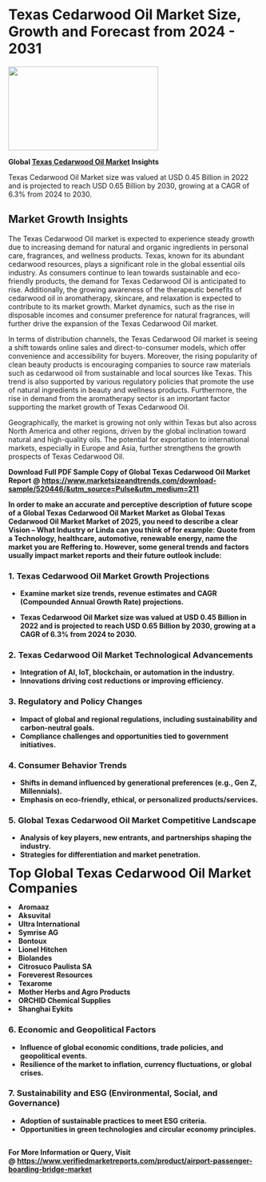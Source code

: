 <H1>Texas Cedarwood Oil Market Size, Growth and Forecast from 2024 - 2031</H1><img class="aligncenter size-medium wp-image-584254" src="https://thirdeyenews.in/wp-content/uploads/2024/09/Global-Market-Research-300x168.jpeg" alt="" width="300" height="168" /><p><strong>Global&nbsp;<a href="https://www.marketsizeandtrends.com/download-sample/520446/&amp;utm_source=Pulse&amp;utm_medium=211">Texas Cedarwood Oil Market</a> Insights</strong></p><p>Texas Cedarwood Oil Market size was valued at USD 0.45 Billion in 2022 and is projected to reach USD 0.65 Billion by 2030, growing at a CAGR of 6.3% from 2024 to 2030.</p><p><h2>Market Growth Insights</h2> <p>The Texas Cedarwood Oil market is expected to experience steady growth due to increasing demand for natural and organic ingredients in personal care, fragrances, and wellness products. Texas, known for its abundant cedarwood resources, plays a significant role in the global essential oils industry. As consumers continue to lean towards sustainable and eco-friendly products, the demand for Texas Cedarwood Oil is anticipated to rise. Additionally, the growing awareness of the therapeutic benefits of cedarwood oil in aromatherapy, skincare, and relaxation is expected to contribute to its market growth. Market dynamics, such as the rise in disposable incomes and consumer preference for natural fragrances, will further drive the expansion of the Texas Cedarwood Oil market.</p> <p><strong></strong></p> <p>In terms of distribution channels, the Texas Cedarwood Oil market is seeing a shift towards online sales and direct-to-consumer models, which offer convenience and accessibility for buyers. Moreover, the rising popularity of clean beauty products is encouraging companies to source raw materials such as cedarwood oil from sustainable and local sources like Texas. This trend is also supported by various regulatory policies that promote the use of natural ingredients in beauty and wellness products. Furthermore, the rise in demand from the aromatherapy sector is an important factor supporting the market growth of Texas Cedarwood Oil.</p> <p>Geographically, the market is growing not only within Texas but also across North America and other regions, driven by the global inclination toward natural and high-quality oils. The potential for exportation to international markets, especially in Europe and Asia, further strengthens the growth prospects of Texas Cedarwood Oil.</p> <p><strong></p><p><span class=""><strong>Download Full PDF Sample Copy of Global Texas Cedarwood Oil Market Report</strong> @ <a href="https://www.marketsizeandtrends.com/download-sample/520446/&amp;utm_source=Pulse&amp;utm_medium=211" target="_blank">https://www.marketsizeandtrends.com/download-sample/520446/&amp;utm_source=Pulse&amp;utm_medium=211</a></span></p><p>In order to make an accurate and perceptive description of future scope of a Global&nbsp;Texas Cedarwood Oil Market Market as Global&nbsp;Texas Cedarwood Oil Market Market of 2025, you need to describe a clear Vision &ndash; What Industry or Linda can you think of for example: Quote from a Technology, healthcare, automotive, renewable energy, name the market you are Reffering to. However, some general trends and factors usually impact market reports and their future outlook include:</p><h3>1.&nbsp;<strong>Texas Cedarwood Oil Market Growth Projections</strong></h3><ul><li>Examine market size trends, revenue estimates and CAGR (Compounded Annual Growth Rate) projections.</li><li><p>Texas Cedarwood Oil Market size was valued at USD 0.45 Billion in 2022 and is projected to reach USD 0.65 Billion by 2030, growing at a CAGR of 6.3% from 2024 to 2030.</p></li></ul><h3>2.&nbsp;<strong>Texas Cedarwood Oil Market Technological Advancements</strong></h3><ul><li>Integration of AI, IoT, blockchain, or automation in the industry.</li><li>Innovations driving cost reductions or improving efficiency.</li></ul><h3>3.&nbsp;<strong>Regulatory and Policy Changes</strong></h3><ul><li>Impact of global and regional regulations, including sustainability and carbon-neutral goals.</li><li>Compliance challenges and opportunities tied to government initiatives.</li></ul><h3>4.&nbsp;<strong>Consumer Behavior Trends</strong></h3><ul><li>Shifts in demand influenced by generational preferences (e.g., Gen Z, Millennials).</li><li>Emphasis on eco-friendly, ethical, or personalized products/services.</li></ul><h3>5.&nbsp;<strong>Global Texas Cedarwood Oil Market Competitive Landscape</strong></h3><ul><li>Analysis of key players, new entrants, and partnerships shaping the industry.</li><li>Strategies for differentiation and market penetration.</li></ul><p data-pm-slice="1 1 []"><span style="color: inherit; font-family: inherit; font-size: 25px;">Top Global Texas Cedarwood Oil Market Companies</span></p><div class="" data-test-id=""><p><li>Aromaaz</li><li> Aksuvital</li><li> Ultra International</li><li> Symrise AG</li><li> Bontoux</li><li> Lionel Hitchen</li><li> Biolandes</li><li> Citrosuco Paulista SA</li><li> Foreverest Resources</li><li> Texarome</li><li> Mother Herbs and Agro Products</li><li> ORCHID Chemical Supplies</li><li> Shanghai Eykits</li></p></div><h3>6.&nbsp;<strong>Economic and Geopolitical Factors</strong></h3><ul><li>Influence of global economic conditions, trade policies, and geopolitical events.</li><li>Resilience of the market to inflation, currency fluctuations, or global crises.</li></ul><h3>7.&nbsp;<strong>Sustainability and ESG (Environmental, Social, and Governance)</strong></h3><ul><li>Adoption of sustainable practices to meet ESG criteria.</li><li>Opportunities in green technologies and circular economy principles.</li></ul><h2><strong style="font-size: 14px;">For More Information or Query, Visit @&nbsp;</strong><a style="background-color: #ffffff; font-size: 14px;" href="https://www.marketsizeandtrends.com/report/texas-cedarwood-oil-market/" target="_blank">https://www.verifiedmarketreports.com/product/airport-passenger-boarding-bridge-market</a></h2>

